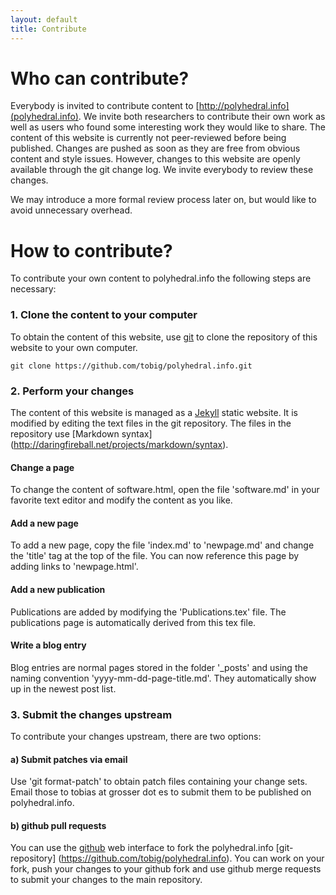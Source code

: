 ```yaml
---
layout: default
title: Contribute
---
```


Who can contribute?
===================

Everybody is invited to contribute content to
[http://polyhedral.info](polyhedral.info). We invite both researchers to
contribute their own work as well as users who found some interesting work they
would like to share. The content of this website is currently not peer-reviewed
before being published. Changes are pushed as soon as they are free from
obvious content and style issues. However, changes to this website are openly available
through the git change log. We invite everybody to review these changes.

We may introduce a more formal review process later on, but would like to avoid unnecessary
overhead.

How to contribute?
==================

To contribute your own content to polyhedral.info the following steps are necessary:

### 1. Clone the content to your computer

To obtain the content of this website, use [git](git-scm.com) to clone the
repository of this website to your own computer.

	git clone https://github.com/tobig/polyhedral.info.git

### 2. Perform your changes

The content of this website is managed as a
[Jekyll](https://github.com/mojombo/jekyll) static website. It is
modified by editing the text files in the git repository. The files
in the repository use [Markdown syntax] (http://daringfireball.net/projects/markdown/syntax).

#### Change a page

To change the content of software.html, open the file 'software.md' in your
favorite text editor and modify the content as you like.

#### Add a new page

To add a new page, copy the file 'index.md' to 'newpage.md' and change the
'title' tag at the top of the file. You can now reference this page by
adding links to 'newpage.html'.

#### Add a new publication

Publications are added by modifying the 'Publications.tex' file. The publications
page is automatically derived from this tex file.

#### Write a blog entry

Blog entries are normal pages stored in the folder '_posts' and using the
naming convention 'yyyy-mm-dd-page-title.md'. They automatically show up in the
newest post list.

### 3. Submit the changes upstream

To contribute your changes upstream, there are two options:

#### a) Submit patches via email

Use 'git format-patch' to obtain patch files containing your change sets. Email
those to tobias at grosser dot es to submit them to be published on polyhedral.info.

#### b) github pull requests

You can use the [github](github.com) web interface to fork the polyhedral.info
[git-repository] (https://github.com/tobig/polyhedral.info). You can work on
your fork, push your changes to your github fork and use github merge requests
to submit your changes to the main repository.
